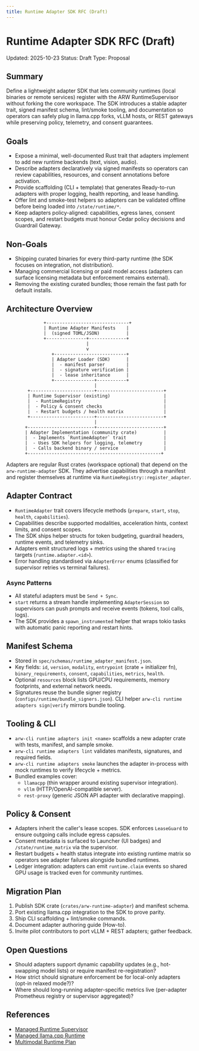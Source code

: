```yaml
---
title: Runtime Adapter SDK RFC (Draft)
---
```


# Runtime Adapter SDK RFC (Draft)
Updated: 2025-10-23
Status: Draft
Type: Proposal

## Summary
Define a lightweight adapter SDK that lets community runtimes (local binaries or remote services) register with the ARW RuntimeSupervisor without forking the core workspace. The SDK introduces a stable adapter trait, signed manifest schema, lint/smoke tooling, and documentation so operators can safely plug in llama.cpp forks, vLLM hosts, or REST gateways while preserving policy, telemetry, and consent guarantees.

## Goals
- Expose a minimal, well-documented Rust trait that adapters implement to add new runtime backends (text, vision, audio).
- Describe adapters declaratively via signed manifests so operators can review capabilities, resources, and consent annotations before activation.
- Provide scaffolding (CLI + template) that generates Ready-to-run adapters with proper logging, health reporting, and lease handling.
- Offer lint and smoke-test helpers so adapters can be validated offline before being loaded into `/state/runtime/*`.
- Keep adapters policy-aligned: capabilities, egress lanes, consent scopes, and restart budgets must honour Cedar policy decisions and Guardrail Gateway.

## Non-Goals
- Shipping curated binaries for every third-party runtime (the SDK focuses on integration, not distribution).
- Managing commercial licensing or paid model access (adapters can surface licensing metadata but enforcement remains external).
- Removing the existing curated bundles; those remain the fast path for default installs.

## Architecture Overview

```
              +-------------------------------+
              | Runtime Adapter Manifests    |
              |  (signed TOML/JSON)          |
              +---------------+--------------+
                              |
                              v
                 +---------------------------+
                 | Adapter Loader (SDK)      |
                 |  - manifest parser        |
                 |  - signature verification |
                 |  - lease inheritance      |
                 +---------------+-----------+
                                 |
        +------------------------+-------------------------+
        | Runtime Supervisor (existing)                    |
        |  - RuntimeRegistry                               |
        |  - Policy & consent checks                       |
        |  - Restart budgets / health matrix               |
        +------------------------+-------------------------+
                                 |
       +-------------------------+-------------------------+
       | Adapter Implementation (community crate)          |
       |  - Implements `RuntimeAdapter` trait              |
       |  - Uses SDK helpers for logging, telemetry        |
       |  - Calls backend binary / service                 |
       +--------------------------------------------------+
```

Adapters are regular Rust crates (workspace optional) that depend on the `arw-runtime-adapter` SDK. They advertise capabilities through a manifest and register themselves at runtime via `RuntimeRegistry::register_adapter`.

## Adapter Contract
- `RuntimeAdapter` trait covers lifecycle methods (`prepare`, `start`, `stop`, `health`, `capabilities`).
- Capabilities describe supported modalities, acceleration hints, context limits, and consent scopes.
- The SDK ships helper structs for token budgeting, guardrail headers, runtime events, and telemetry sinks.
- Adapters emit structured logs + metrics using the shared `tracing` targets (`runtime.adapter.<id>`).
- Error handling standardised via `AdapterError` enums (classified for supervisor retries vs terminal failures).

### Async Patterns
- All stateful adapters must be `Send + Sync`.
- `start` returns a stream handle implementing `AdapterSession` so supervisors can push prompts and receive events (tokens, tool calls, logs).
- The SDK provides a `spawn_instrumented` helper that wraps tokio tasks with automatic panic reporting and restart hints.

## Manifest Schema
- Stored in `spec/schemas/runtime_adapter_manifest.json`.
- Key fields: `id`, `version`, `modality`, `entrypoint` (crate + initializer fn), `binary_requirements`, `consent`, `capabilities`, `metrics`, `health`.
- Optional `resources` block lists GPU/CPU requirements, memory footprints, and external network needs.
- Signatures reuse the bundle signer registry (`configs/runtime/bundle_signers.json`). CLI helper `arw-cli runtime adapters sign|verify` mirrors bundle tooling.

## Tooling & CLI
- `arw-cli runtime adapters init <name>` scaffolds a new adapter crate with tests, manifest, and sample smoke.
- `arw-cli runtime adapters lint` validates manifests, signatures, and required fields.
- `arw-cli runtime adapters smoke` launches the adapter in-process with mock runtimes to verify lifecycle + metrics.
- Bundled examples cover:
  - `llamacpp` (thin wrapper around existing supervisor integration).
  - `vllm` (HTTP/OpenAI-compatible server).
  - `rest-proxy` (generic JSON API adapter with declarative mapping).

## Policy & Consent
- Adapters inherit the caller's lease scopes. SDK enforces `LeaseGuard` to ensure outgoing calls include egress capsules.
- Consent metadata is surfaced to Launcher (UI badges) and `/state/runtime_matrix` via the supervisor.
- Restart budgets + health status integrate into existing runtime matrix so operators see adapter failures alongside bundled runtimes.
- Ledger integration: adapters can emit `runtime.claim` events so shared GPU usage is tracked even for community runtimes.

## Migration Plan
1. Publish SDK crate (`crates/arw-runtime-adapter`) and manifest schema.
2. Port existing llama.cpp integration to the SDK to prove parity.
3. Ship CLI scaffolding + lint/smoke commands.
4. Document adapter authoring guide (How-to).
5. Invite pilot contributors to port vLLM + REST adapters; gather feedback.

## Open Questions
- Should adapters support dynamic capability updates (e.g., hot-swapping model lists) or require manifest re-registration?
- How strict should signature enforcement be for local-only adapters (opt-in relaxed mode?)?
- Where should long-running adapter-specific metrics live (per-adapter Prometheus registry or supervisor aggregated)?

## References
- [Managed Runtime Supervisor](managed_runtime_supervisor.md)
- [Managed llama.cpp Runtime](managed_llamacpp_runtime.md)
- [Multimodal Runtime Plan](multimodal_runtime_plan.md)
